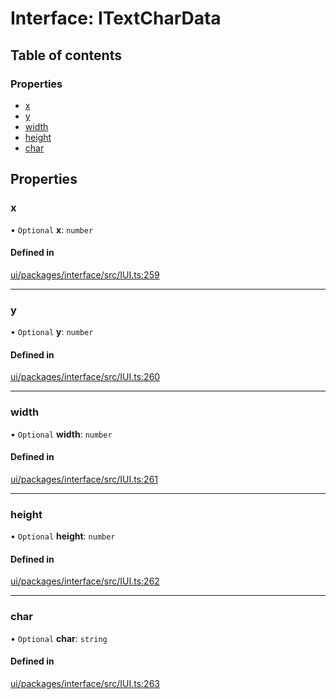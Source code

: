 # Interface: ITextCharData

## Table of contents

### Properties

- [x](ITextCharData.md#x)
- [y](ITextCharData.md#y)
- [width](ITextCharData.md#width)
- [height](ITextCharData.md#height)
- [char](ITextCharData.md#char)

## Properties

### x

• `Optional` **x**: `number`

#### Defined in

[ui/packages/interface/src/IUI.ts:259](https://github.com/leaferjs/leafer-ui/blob/e76fc82/packages/interface/src/IUI.ts#L259)

___

### y

• `Optional` **y**: `number`

#### Defined in

[ui/packages/interface/src/IUI.ts:260](https://github.com/leaferjs/leafer-ui/blob/e76fc82/packages/interface/src/IUI.ts#L260)

___

### width

• `Optional` **width**: `number`

#### Defined in

[ui/packages/interface/src/IUI.ts:261](https://github.com/leaferjs/leafer-ui/blob/e76fc82/packages/interface/src/IUI.ts#L261)

___

### height

• `Optional` **height**: `number`

#### Defined in

[ui/packages/interface/src/IUI.ts:262](https://github.com/leaferjs/leafer-ui/blob/e76fc82/packages/interface/src/IUI.ts#L262)

___

### char

• `Optional` **char**: `string`

#### Defined in

[ui/packages/interface/src/IUI.ts:263](https://github.com/leaferjs/leafer-ui/blob/e76fc82/packages/interface/src/IUI.ts#L263)
